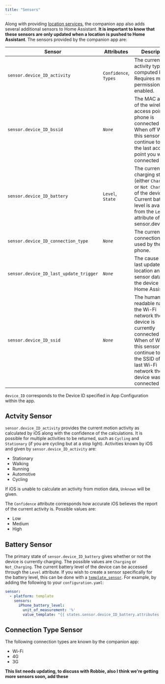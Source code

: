```yaml
---
title: "Sensors"
---
```


Along with providing [location services](location/index.md), the companion app also adds several additional sensors to Home Assistant. **It is important to know that these sensors are only updated when a location is pushed to Home Assistant**. The sensors provided by the companion app are:

| Sensor | Attributes | Description |
| --------- | --- | ----------- |
|`sensor.device_ID_activity` | `Confidence`, `Types` | The current activity type as computed by iOS. Requires motion permissions to be enabled.|
| `sensor.device_ID_bssid` | _`None`_ |  The MAC address of the wireless access point your phone is connected to. When off Wi-Fi, this sensor will continue to report the last access point you were connected to.|
| `sensor.device_ID_battery` | `Level`, `State` | The current charging state (either `Charging` or `Not Charging`) of the device. Current battery level is available from the `Level` attribute of this sensor.device_ID_|
| `sensor.device_ID_connection_type` | _`None`_  | The current data connection being used by the phone.|
| `sensor.device_ID_last_update_trigger`| _`None`_ | The cause of the last update of location and sensor data from the device to Home Assistant |
| `sensor.device_ID_ssid` | _`None`_ | The human-readable name of the Wi-Fi network the device is currently connected to. When of Wi-Fi, this sensor will continue to give the SSID of the last Wi-Fi network the device was connected to. |
`device_ID` corresponds to the Device ID specified in App Configuration within the app.

## Actvity Sensor
`sensor.device_ID_activity` provides the current motion activity as calculated by iOS along with the confidence of the calculations. It is possible for multiple activities to be returned, such as `Cycling` and `Stationary` (if you are cycling but at a stop light). Activities known by iOS and given by `sensor.device_ID_activity` are:
* Stationary
* Walking
* Running
* Automotive
* Cycling

If iOS is unable to calculate an activity from motion data, `Unknown` will be given.

The `Confidence` attribute corresponds how accurate iOS believes the report of the current activity is. Possible values are:
* Low
* Medium
* High

## Battery Sensor
The primary state of `sensor.device_ID_battery` gives whether or not the device is currently charging. The possible values are `Charging` or `Not_Charging`. The current battery level of the device can be accessed through the `Level` attribute. If you wish to create a sensor specifically for the battery level, this can be done with a [`template_sensor`](https://www.home-assistant.io/components/template/). For example, by adding the following to your `configuration.yaml`:

```yaml
sensor:
  - platform: template
    sensors:
      iPhone_battery_level:
        unit_of_measurement: '%'
        value_template: "{{ states.sensor.device_ID_battery.attributes.Level }}"
```

## Connection Type Sensor
The following connection types are known by the companion app:
* Wi-Fi
* 4G
* 3G

**This list needs updating, to discuss with Robbie, also I think we're getting more sensors soon, add these**
